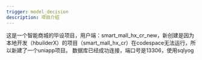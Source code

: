 ```yaml
---
trigger: model_decision
description: 项目介绍
---
```


这是一个智能商城的毕设项目，用户端：smart_mall_hx_cr_new，新创建是因为本地开发（hbuilderX）的项目（smart_mall_hx_cr）在codespace无法运行，所以新建了一个uniapp项目。
数据库已经成功连接，端口号是13306，使用sqlyog